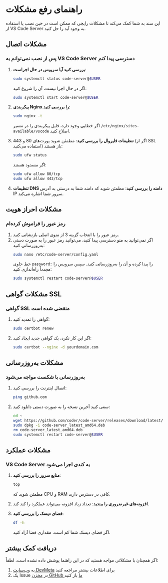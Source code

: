 # راهنمای رفع مشکلات

این سند به شما کمک می‌کند تا مشکلات رایجی که ممکن است در حین نصب یا استفاده از VS Code Server به وجود آید را حل کنید.

## مشکلات اتصال

### پس از نصب نمی‌توانم به VS Code Server دسترسی پیدا کنم

1. **بررسی کنید آیا سرویس در حال اجراست**:
   ```bash
   sudo systemctl status code-server@$USER
   ```
   اگر در حال اجرا نیست، آن را شروع کنید:
   ```bash
   sudo systemctl start code-server@$USER
   ```

2. **پیکربندی Nginx را بررسی کنید**:
   ```bash
   sudo nginx -t
   ```
   اگر خطایی وجود دارد، فایل پیکربندی را در مسیر `/etc/nginx/sites-available/vscode` اصلاح کنید.

3. **تنظیمات فایروال را بررسی کنید**:
   مطمئن شوید پورت‌های 80 و 443 (اگر از SSL استفاده می‌کنید) باز هستند:
   ```bash
   sudo ufw status
   ```
   اگر مسدود هستند:
   ```bash
   sudo ufw allow 80/tcp
   sudo ufw allow 443/tcp
   ```

4. **تنظیمات DNS دامنه را بررسی کنید**:
   مطمئن شوید که دامنه شما به درستی به آدرس IP سرور شما اشاره می‌کند.

## مشکلات احراز هویت

### رمز عبور را فراموش کرده‌ام

1. رمز عبور را با انتخاب گزینه 3 از منوی اصلی بازنشانی کنید.
2. اگر نمی‌توانید به منو دسترسی پیدا کنید، می‌توانید رمز عبور را به صورت دستی به‌روزرسانی کنید:
   ```bash
   sudo nano /etc/code-server/config.yaml
   ```
   خط حاوی `password:` را پیدا کرده و آن را به‌روزرسانی کنید.
   سپس سرویس را مجدداً راه‌اندازی کنید:
   ```bash
   sudo systemctl restart code-server@$USER
   ```

## مشکلات گواهی SSL

### گواهی SSL منقضی شده است

1. گواهی را تمدید کنید:
   ```bash
   sudo certbot renew
   ```

2. اگر این کار نکرد، یک گواهی جدید ایجاد کنید:
   ```bash
   sudo certbot --nginx -d yourdomain.com
   ```

## مشکلات به‌روزرسانی

### به‌روزرسانی با شکست مواجه می‌شود

1. اتصال اینترنت را بررسی کنید:
   ```bash
   ping github.com
   ```

2. سعی کنید آخرین نسخه را به صورت دستی دانلود کنید:
   ```bash
   cd ~
   wget https://github.com/coder/code-server/releases/download/latest/code-server_latest_amd64.deb
   sudo dpkg -i code-server_latest_amd64.deb
   rm code-server_latest_amd64.deb
   sudo systemctl restart code-server@$USER
   ```

## مشکلات عملکرد

### VS Code Server به کندی اجرا می‌شود

1. **منابع سرور را بررسی کنید**:
   ```bash
   top
   ```
   مطمئن شوید که CPU و RAM کافی در دسترس دارید.

2. **افزونه‌های غیرضروری را ببندید**:
   تعداد زیاد افزونه می‌تواند عملکرد را کند کند.

3. **فضای دیسک را بررسی کنید**:
   ```bash
   df -h
   ```
   اگر فضای دیسک شما کم است، مقداری فضا آزاد کنید.

## دریافت کمک بیشتر

اگر همچنان با مشکلاتی مواجه هستید که در این راهنما پوشش داده نشده است، لطفاً:

1. به [وب‌سایت DevMeta](https://devmeta.ir) برای اطلاعات بیشتر مراجعه کنید
2. یک Issue در [مخزن GitHub ما](https://github.com/mahdi6992/VS-Code-Server-Management/issues) باز کنید 